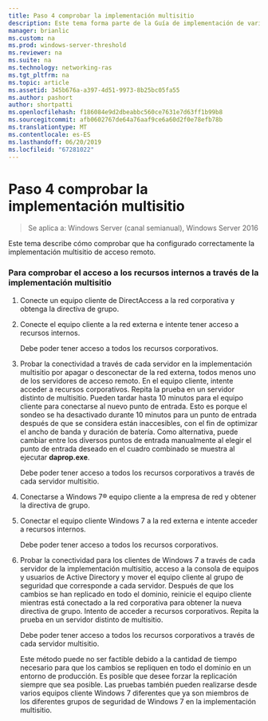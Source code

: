 ```yaml
---
title: Paso 4 comprobar la implementación multisitio
description: Este tema forma parte de la Guía de implementación de varios servidores de acceso remoto en una implementación multisitio en Windows Server 2016.
manager: brianlic
ms.custom: na
ms.prod: windows-server-threshold
ms.reviewer: na
ms.suite: na
ms.technology: networking-ras
ms.tgt_pltfrm: na
ms.topic: article
ms.assetid: 345b676a-a397-4d51-9973-8b25bc05fa55
ms.author: pashort
author: shortpatti
ms.openlocfilehash: f186084e9d2dbeabbc560ce7631e7d63ff1b99b8
ms.sourcegitcommit: afb0602767de64a76aaf9ce6a60d2f0e78efb78b
ms.translationtype: MT
ms.contentlocale: es-ES
ms.lasthandoff: 06/20/2019
ms.locfileid: "67281022"
---
```

# <a name="step-4-verify-the-multisite-deployment"></a>Paso 4 comprobar la implementación multisitio

>Se aplica a: Windows Server (canal semianual), Windows Server 2016

Este tema describe cómo comprobar que ha configurado correctamente la implementación multisitio de acceso remoto.  
  
### <a name="to-verify-access-to-internal-resources-through-the-multisite-deployment"></a>Para comprobar el acceso a los recursos internos a través de la implementación multisitio  
  
1.  Conecte un equipo cliente de DirectAccess a la red corporativa y obtenga la directiva de grupo.  
  
2.  Conecte el equipo cliente a la red externa e intente tener acceso a recursos internos.  
  
    Debe poder tener acceso a todos los recursos corporativos.  
  
3.  Probar la conectividad a través de cada servidor en la implementación multisitio por apagar o desconectar de la red externa, todos menos uno de los servidores de acceso remoto. En el equipo cliente, intente acceder a recursos corporativos. Repita la prueba en un servidor distinto de multisitio. Pueden tardar hasta 10 minutos para el equipo cliente para conectarse al nuevo punto de entrada. Esto es porque el sondeo se ha desactivado durante 10 minutos para un punto de entrada después de que se considera están inaccesibles, con el fin de optimizar el ancho de banda y duración de batería. Como alternativa, puede cambiar entre los diversos puntos de entrada manualmente al elegir el punto de entrada deseado en el cuadro combinado se muestra al ejecutar **daprop.exe**.  
  
    Debe poder tener acceso a todos los recursos corporativos a través de cada servidor multisitio.  
  
4.  Conectarse a Windows 7&reg; equipo cliente a la empresa de red y obtener la directiva de grupo.  
  
5.  Conectar el equipo cliente Windows 7 a la red externa e intente acceder a recursos internos.  
  
    Debe poder tener acceso a todos los recursos corporativos.  
  
6.  Probar la conectividad para los clientes de Windows 7 a través de cada servidor de la implementación multisitio, acceso a la consola de equipos y usuarios de Active Directory y mover el equipo cliente al grupo de seguridad que corresponde a cada servidor. Después de que los cambios se han replicado en todo el dominio, reinicie el equipo cliente mientras está conectado a la red corporativa para obtener la nueva directiva de grupo. Intento de acceder a recursos corporativos. Repita la prueba en un servidor distinto de multisitio.  
  
    Debe poder tener acceso a todos los recursos corporativos a través de cada servidor multisitio.  
  
    Este método puede no ser factible debido a la cantidad de tiempo necesario para que los cambios se repliquen en todo el dominio en un entorno de producción. Es posible que desee forzar la replicación siempre que sea posible. Las pruebas también pueden realizarse desde varios equipos cliente Windows 7 diferentes que ya son miembros de los diferentes grupos de seguridad de Windows 7 en la implementación multisitio.  
  


